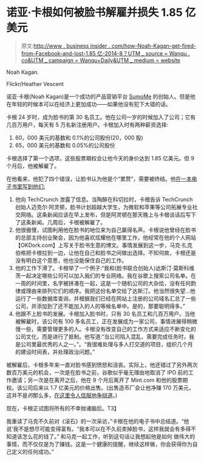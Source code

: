 # 诺亚·卡根如何被脸书解雇并损失 1.85 亿美元

> 原文:[http://www . business insider . com/how-Noah-Kagan-get-fired-from-Facebook-and-lost-1.85 亿-2014-8？UTM _ source = Wanqu . co&UTM _ campaign = Wanqu+Daily&UTM _ medium = website](http://www.businessinsider.com/how-noah-kagan-got-fired-from-facebook-and-lost-185-million-2014-8?utm_source=wanqu.co&utm_campaign=Wanqu+Daily&utm_medium=website)

 Noah Kagan.

Flickr/Heather Vescent

诺亚·卡根(Noah Kagan)是一个成功的产品营销平台 [SumoMe](http://www.sumome.com) 的创始人。但是他在年轻的时候本可以在经济上更加成功——如果他没有犯下大错的话。

卡根 24 岁时，成为脸书的第 30 名员工。他在公司一岁的时候加入了公司；它有几百万用户，每天有 5 万名新注册用户。卡根加入时有两种薪资选择:

1.  60，000 美元的基数和 0.1%的公司股份(20，000 股)
2.  65，000 美元的基数和 0.05%的公司股份

卡根选择了第一个选项，这些股票期权会让他今天的身价达到 1.85 亿美元。但 9 个月后，他被解雇了。

在他看来，他犯了四个错误，让脸书认为他是个“累赘”，需要被终结。他[在一本电子书里写到他们:](https://www.dropbox.com/s/xxvha9vvbhxlc27/HIL170%20-%20Latest.docx)

1.  他向 TechCrunch 泄露了信息。当陶醉在科切拉时，卡根告诉 TechCrunch 创始人迈克尔·阿灵顿，脸书计划超越大学生，为微软和苹果等公司拓展专业社交网络。这条新闻应该在早上发布，但是阿灵顿在那天晚上与卡根谈话后写下了这条新闻。几周后，卡根被解雇了。
2.  他很傲慢，试图利用他在脸书的地位来为自己赢得名声。卡根说他曾经在脸书的总部主持创业聚会，因为他喜欢炫耀他在哪里工作，他经常在他的个人网站【OKDork.com】上写关于脸书生意的博文。事情发展到这一步，马克·扎克伯格把卡根拉到一边，让他在自己和脸书之间做出选择。不知何故，卡根还是没有明白这个意思，他也没能保住自己的工作。
3.  他的工作下滑了。卡根举了一个例子:“我和(脸书联合创始人)达斯汀·莫斯科维茨一起决定哪些公司可以加入我们的专业网络。我在谷歌上搜索公司名单。在一周的时间里，名字被拼凑在一起，这是一个随机公司的大杂烩，没有任何韵律或理由来排列它们的顺序。我把这份名单交给了达斯汀。他当然很失望...他运行了一些数据库查询，并根据我们已经在网站上注册的公司域名汇总了一些公司，并添加到了还不能加入的人的等候名单中。是的，那要聪明得多。”
4.  他跟不上脸书的发展。卡根加入脸书时，只有 30 名员工和几百万用户。当他被解雇时，该公司有 100 多名员工，正在发展成为一家公司，事情进展得稍微慢一些，需要管理更多的人。卡根没有改变自己的工作方式来适应不断变化的公司文化，而是进行了抵制。他写道:“当公司陷入混乱、需要完成任务时，我是公司里最优秀的人之一。”。“我很难处理与多人打交道的项目，组织几个月的建设时间表，并处理政治问题。”

被解雇后，卡根多年来一直对脸书感到愤怒和沮丧。实际上，他还错过了另外两次数百万美元的机会，一次是在脸书之前，谷歌似乎毫无理由地取消了 IPO 前的工作邀请；另一次是在离开之后，他在 9 个月后离开了 Mint.com 和他的股票期权。该公司后来以 1.7 亿美元的价格出售。(出售造币厂会让他净赚 170 万美元，这并不是*的*那么多，[在这里令人信服地争辩道](http://okdork.com/2013/06/25/why-i-quit-mint-com-and-lost-out-on-1-7-million/)。)

现在，卡根正试图将所有的不幸抛诸脑后。T3】

我重读了马克不久前对《滚石》的一次采访，”卡根在他的电子书中总结道。“他说’我不是想尽可能变得富有。“我本可以在不久前卖掉脸书，这样我就会有多得不知道该怎么花的钱了。” 和马克一起工作，听到这句话让我想起他是如何 做伟大的事情，而不仅仅是为了赚钱。这是一个健康的提醒，继续这样做，你会获得你为自己定义的任何成功。”